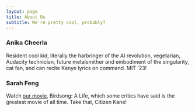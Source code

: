 ```yaml
---
layout: page
title: About Us
subtitle: We're pretty cool, probably?
---
```


### Anika Cheerla

Resident cool kid, literally the harbringer of the AI revolution, vegetarian, Audacity technician, future metalsmither and embodiment of the singularity, cat fan, and can recite Kanye lyrics on command. MIT '23!

### Sarah Feng

Watch [our movie](https://youtu.be/4URMxcg7yQE), Birdsong: A Life, which some critics have said is the greatest movie of all time. Take that, Citizen Kane!
